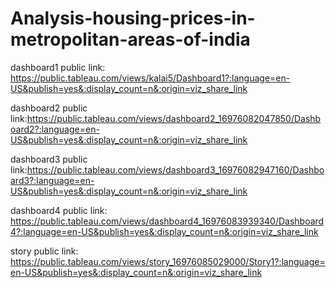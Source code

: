 # Analysis-housing-prices-in-metropolitan-areas-of-india

dashboard1 public link: https://public.tableau.com/views/kalai5/Dashboard1?:language=en-US&publish=yes&:display_count=n&:origin=viz_share_link

dashboard2 public link:https://public.tableau.com/views/dashboard2_16976082047850/Dashboard2?:language=en-US&publish=yes&:display_count=n&:origin=viz_share_link

dashboard3 public link:https://public.tableau.com/views/dashboard3_16976082947160/Dashboard3?:language=en-US&publish=yes&:display_count=n&:origin=viz_share_link

dashboard4 public link: https://public.tableau.com/views/dashboard4_16976083939340/Dashboard4?:language=en-US&publish=yes&:display_count=n&:origin=viz_share_link

story public link: https://public.tableau.com/views/story_16976085029000/Story1?:language=en-US&publish=yes&:display_count=n&:origin=viz_share_link
